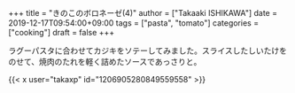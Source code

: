 +++
title = "きのこのボロネーゼ(4)"
author = ["Takaaki ISHIKAWA"]
date = 2019-12-17T09:54:00+09:00
tags = ["pasta", "tomato"]
categories = ["cooking"]
draft = false
+++

ラグーパスタに合わせてカジキをソテーしてみました。スライスしたしいたけをのせて、焼肉のたれを軽く詰めたソースであっさりと。  

{{< x user="takaxp" id="1206905280849559558" >}}
